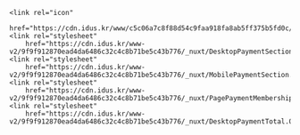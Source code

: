     <link rel="icon"
        href="https://cdn.idus.kr/www/c5c06a7c8f88d54c9faa918fa8ab5ff375b5fd0c/resources/dist/images/favicon_32.ico">
    <link rel="stylesheet"
        href="https://cdn.idus.kr/www-v2/9f9f912870ead4da6486c32c4c8b71be5c43b776/_nuxt/DesktopPaymentSection.zps7JzEk.css">
    <link rel="stylesheet"
        href="https://cdn.idus.kr/www-v2/9f9f912870ead4da6486c32c4c8b71be5c43b776/_nuxt/MobilePaymentSection.vt05SIMB.css">
    <link rel="stylesheet"
        href="https://cdn.idus.kr/www-v2/9f9f912870ead4da6486c32c4c8b71be5c43b776/_nuxt/PagePaymentMembershipMobile.cH2vDM14.css">
    <link rel="stylesheet"
        href="https://cdn.idus.kr/www-v2/9f9f912870ead4da6486c32c4c8b71be5c43b776/_nuxt/DesktopPaymentTotal.0SBhQfv_.css">
